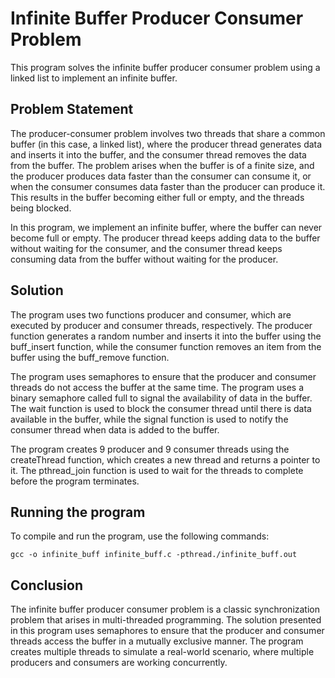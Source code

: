 # Infinite Buffer Producer Consumer Problem
This program solves the infinite buffer producer consumer problem using a linked list to implement an infinite buffer.

## Problem Statement
The producer-consumer problem involves two threads that share a common buffer (in this case, a linked list), where the producer thread generates data and inserts it into the buffer, and the consumer thread removes the data from the buffer. The problem arises when the buffer is of a finite size, and the producer produces data faster than the consumer can consume it, or when the consumer consumes data faster than the producer can produce it. This results in the buffer becoming either full or empty, and the threads being blocked.

In this program, we implement an infinite buffer, where the buffer can never become full or empty. The producer thread keeps adding data to the buffer without waiting for the consumer, and the consumer thread keeps consuming data from the buffer without waiting for the producer.

## Solution
The program uses two functions producer and consumer, which are executed by producer and consumer threads, respectively. The producer function generates a random number and inserts it into the buffer using the buff_insert function, while the consumer function removes an item from the buffer using the buff_remove function.

The program uses semaphores to ensure that the producer and consumer threads do not access the buffer at the same time. The program uses a binary semaphore called full to signal the availability of data in the buffer. The wait function is used to block the consumer thread until there is data available in the buffer, while the signal function is used to notify the consumer thread when data is added to the buffer.

The program creates 9 producer and 9 consumer threads using the createThread function, which creates a new thread and returns a pointer to it. The pthread_join function is used to wait for the threads to complete before the program terminates.

## Running the program
To compile and run the program, use the following commands:

```gcc -o infinite_buff infinite_buff.c -pthread./infinite_buff.out```

## Conclusion
The infinite buffer producer consumer problem is a classic synchronization problem that arises in multi-threaded programming. The solution presented in this program uses semaphores to ensure that the producer and consumer threads access the buffer in a mutually exclusive manner. The program creates multiple threads to simulate a real-world scenario, where multiple producers and consumers are working concurrently.
